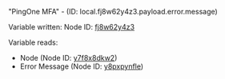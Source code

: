 "PingOne MFA" - (ID: local.fj8w62y4z3.payload.error.message)

Variable written:
Node ID: [fj8w62y4z3](../nodes/fj8w62y4z3.md)

Variable reads:
* Node (Node ID: [y7f8x8dkw2](../nodes/y7f8x8dkw2.md))
* Error Message (Node ID: [y8pxpynfle](../nodes/y8pxpynfle.md))
